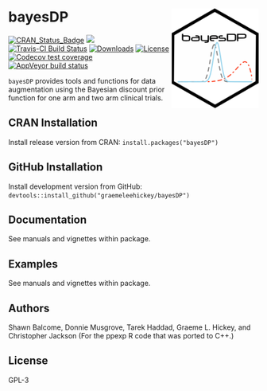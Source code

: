 
<!-- README.md is generated from README.Rmd. Please edit that file -->

# bayesDP <img src="man/figures/hex.png" width = "175" height = "200" align="right" />

[![CRAN\_Status\_Badge](http://www.r-pkg.org/badges/version/bayesDP)](https://CRAN.R-project.org/package=bayesDP)
[![](http://cranlogs.r-pkg.org/badges/bayesDP)](https://CRAN.R-project.org/package=bayesDP)
[![Travis-CI Build
Status](https://travis-ci.org/graemeleehickey/bayesDP.svg?branch=master)](https://travis-ci.org/graemeleehickey/bayesDP)
[![Downloads](http://cranlogs.r-pkg.org/badges/grand-total/bayesDP?color=brightgreen)](http://www.r-pkg.org/pkg/bayesDP)
[![License](https://img.shields.io/badge/license-GPL%20%28%3E=%203%29-brightgreen.svg?style=flat)](http://www.gnu.org/licenses/gpl-3.0.html)
[![Codecov test
coverage](https://codecov.io/gh/graemeleehickey/bayesDP/branch/master/graph/badge.svg)](https://codecov.io/gh/graemeleehickey/bayesDP?branch=master)
[![AppVeyor build
status](https://ci.appveyor.com/api/projects/status/github/graemeleehickey/bayesDP?branch=master&svg=true)](https://ci.appveyor.com/project/graemeleehickey/bayesDP)

`bayesDP` provides tools and functions for data augmentation using the
Bayesian discount prior function for one arm and two arm clinical
trials.

## CRAN Installation

Install release version from CRAN: `install.packages("bayesDP")`

## GitHub Installation

Install development version from GitHub:
`devtools::install_github("graemeleehickey/bayesDP")`

## Documentation

See manuals and vignettes within package.

## Examples

See manuals and vignettes within package.

## Authors

Shawn Balcome, Donnie Musgrove, Tarek Haddad, Graeme L. Hickey, and
Christopher Jackson (For the ppexp R code that was ported to C++.)

## License

GPL-3
